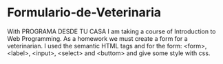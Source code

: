 # Formulario-de-Veterinaria
With PROGRAMA DESDE TU CASA I am taking a course of Introduction to Web Programming.  As a homework we must create a form  for a veterinarian.  I used the semantic HTML tags and for the form: &lt;form>, &lt;label>, &lt;input>, &lt;select> and &lt;buttom> and give some style with css.
